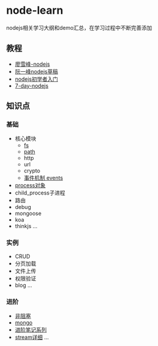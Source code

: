 # node-learn
nodejs相关学习大纲和demo汇总，在学习过程中不断完善添加

## 教程
- [廖雪峰-nodejs](https://www.liaoxuefeng.com/wiki/001434446689867b27157e896e74d51a89c25cc8b43bdb3000/001434501245426ad4b91f2b880464ba876a8e3043fc8ef000)
- [阮一峰nodejs草稿](http://javascript.ruanyifeng.com/nodejs/basic.html)
- [nodejs初学者入门](https://www.nodebeginner.org/index-zh-cn.html)
- [7-day-nodejs](http://nqdeng.github.io/7-days-nodejs/#1)

## 知识点
### 基础
- 核心模块
	- [fs](https://github.com/callmedadaxin/nodejs-learn/blob/master/notes/%E6%A0%B8%E5%BF%83%E6%A8%A1%E5%9D%97/fs.md)
	- [path](https://github.com/callmedadaxin/nodejs-learn/blob/master/notes/%E6%A0%B8%E5%BF%83%E6%A8%A1%E5%9D%97/path.md)
	- http
	- url
	- crypto
	- [事件机制 events](https://github.com/callmedadaxin/nodejs-learn/blob/master/notes/%E6%A0%B8%E5%BF%83%E6%A8%A1%E5%9D%97/events.md)
- [process对象](https://github.com/callmedadaxin/nodejs-learn/blob/master/notes/process%E5%AF%B9%E8%B1%A1.md)
- child_process子进程
- 路由
- debug
- mongoose
- koa
- thinkjs
…

### 实例
- CRUD
- 分页加载
- 文件上传
- 权限验证
- blog
…

### 进阶
- [非阻塞](https://www.nodebeginner.org/index-zh-cn.html)
- [mongo](https://cnodejs.org/topic/5190d61263e9f8a542acd83b)
- [进阶笔记系列](https://github.com/hustxiaoc/node.js)
- [stream详细](https://github.com/zoubin/streamify-your-node-program)
…